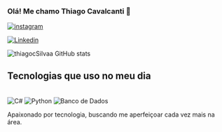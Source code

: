 ### Olá! Me chamo Thiago Cavalcanti 🤙

 [![instagram](https://img.shields.io/badge/Instagram-E4405F?style=for-the-badge&logo=instagram&logoColor=white)](https://www.instagram.com/thiago_cavalcanti.s/)

 [![Linkedin](https://img.shields.io/badge/LinkedIn-0077B5?style=for-the-badge&logo=linkedin&logoColor=white)](https://www.linkedin.com/in/thiago-cavalcanti-b74a75289/)

 ![thiagocSilvaa GitHub stats](https://github-readme-stats.vercel.app/api?username=thiagocSilvaa&show_icons=true&theme=dracula)

 ## Tecnologias que uso no meu dia

<div style="display: inline_block"><br/>
<img align="center" alt="C#" src="https://img.shields.io/badge/C%23-239120?style=for-the-badge&logo=c-sharp&logoColor=white"/>
<img align="center" alt="Python" src="https://img.shields.io/badge/Python-3776AB?style=for-the-badge&logo=python&logoColor=white"/>
<img align="center" alt="Banco de Dados" src="https://img.shields.io/badge/Banco%20de%20Dados-4479A1?style=for-the-badge&logo=database&logoColor=white"/>
</div>

 Apaixonado por tecnologia, buscando me aperfeiçoar cada vez mais na área. 
